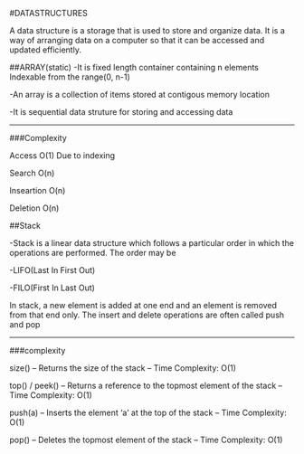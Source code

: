 #DATASTRUCTURES

A data structure is a storage that is used to store and organize data. It is a way of arranging data on a computer so that it can be accessed and updated efficiently.

##ARRAY(static)
-It is fixed length container containing n elements Indexable from the range(0, n-1)

-An array is a collection of items stored at contigous memory location

-It is sequential data struture for storing and accessing data

---
###Complexity

Access O(1) Due to indexing

Search O(n) 

Inseartion O(n)

Deletion O(n)

##Stack

-Stack is a linear data structure which follows a particular order in which the operations are performed. The order may be 

-LIFO(Last In First Out) 

-FILO(First In Last Out)

In stack, a new element is added at one end and an element is removed from that end only. The insert and delete operations are often called push and pop

---
###complexity

size() – Returns the size of the stack – Time Complexity: O(1)

top() / peek() – Returns a reference to the topmost element of the stack – Time Complexity: O(1)

push(a) – Inserts the element ‘a’ at the top of the stack – Time Complexity: O(1)

pop() – Deletes the topmost element of the stack – Time Complexity: O(1)